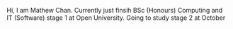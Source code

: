 Hi, I am Mathew Chan.
Currently just finsih BSc (Honours) Computing and IT (Software) stage 1 at Open University. Going to study stage 2 at October

<!---
HHMathewCHan/HHMathewCHan is a ✨ special ✨ repository because its `README.md` (this file) appears on your GitHub profile.
You can click the Preview link to take a look at your changes.
--->
